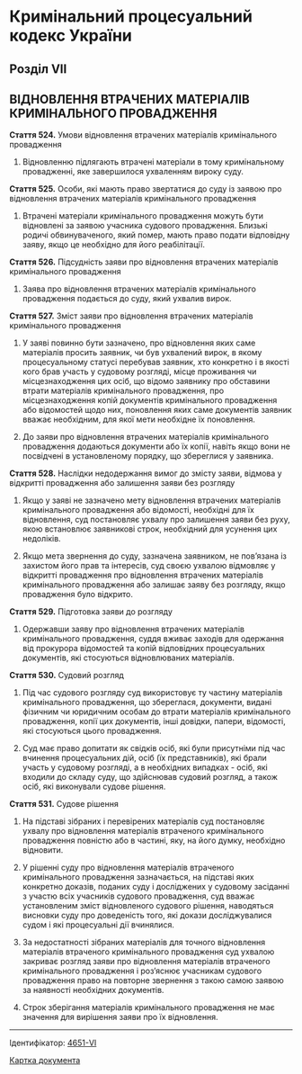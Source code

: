 # Кримінальний процесуальний кодекс України

## Розділ VIІ
## ВІДНОВЛЕННЯ ВТРАЧЕНИХ МАТЕРІАЛІВ КРИМІНАЛЬНОГО ПРОВАДЖЕННЯ

**Стаття 524.** Умови відновлення втрачених матеріалів кримінального провадження

1. Відновленню підлягають втрачені матеріали в тому кримінальному провадженні, яке завершилося ухваленням вироку суду.

**Стаття 525.** Особи, які мають право звертатися до суду із заявою про відновлення втрачених матеріалів кримінального провадження

1. Втрачені матеріали кримінального провадження можуть бути відновлені за заявою учасника судового провадження. Близькі родичі обвинуваченого, який помер, мають право подати відповідну заяву, якщо це необхідно для його реабілітації.

**Стаття 526.** Підсудність заяви про відновлення втрачених матеріалів кримінального провадження

1. Заява про відновлення втрачених матеріалів кримінального провадження подається до суду, який ухвалив вирок.

**Стаття 527.** Зміст заяви про відновлення втрачених матеріалів кримінального провадження

1. У заяві повинно бути зазначено, про відновлення яких саме матеріалів просить заявник, чи був ухвалений вирок, в якому процесуальному статусі перебував заявник, хто конкретно і в якості кого брав участь у судовому розгляді, місце проживання чи місцезнаходження цих осіб, що відомо заявнику про обставини втрати матеріалів кримінального провадження, про місцезнаходження копій документів кримінального провадження або відомостей щодо них, поновлення яких саме документів заявник вважає необхідним, для якої мети необхідне їх поновлення.

2. До заяви про відновлення втрачених матеріалів кримінального провадження додаються документи або їх копії, навіть якщо вони не посвідчені в установленому порядку, що збереглися у заявника.

**Стаття 528.** Наслідки недодержання вимог до змісту заяви, відмова у відкритті провадження або залишення заяви без розгляду

1. Якщо у заяві не зазначено мету відновлення втрачених матеріалів кримінального провадження або відомості, необхідні для їх відновлення, суд постановляє ухвалу про залишення заяви без руху, якою встановлює заявникові строк, необхідний для усунення цих недоліків.

2. Якщо мета звернення до суду, зазначена заявником, не пов’язана із захистом його прав та інтересів, суд своєю ухвалою відмовляє у відкритті провадження про відновлення втрачених матеріалів кримінального провадження або залишає заяву без розгляду, якщо провадження було відкрито.

**Стаття 529.** Підготовка заяви до розгляду

1. Одержавши заяву про відновлення втрачених матеріалів кримінального провадження, суддя вживає заходів для одержання від прокурора відомостей та копій відповідних процесуальних документів, які стосуються відновлюваних матеріалів.

**Стаття 530.** Судовий розгляд

1. Під час судового розгляду суд використовує ту частину матеріалів кримінального провадження, що збереглася, документи, видані фізичним чи юридичним особам до втрати матеріалів кримінального провадження, копії цих документів, інші довідки, папери, відомості, які стосуються цього провадження.

2. Суд має право допитати як свідків осіб, які були присутніми під час вчинення процесуальних дій, осіб (їх представників), які брали участь у судовому розгляді, а в необхідних випадках - осіб, які входили до складу суду, що здійснював судовий розгляд, а також осіб, які виконували судове рішення.

**Стаття 531.** Судове рішення

1. На підставі зібраних і перевірених матеріалів суд постановляє ухвалу про відновлення матеріалів втраченого кримінального провадження повністю або в частині, яку, на його думку, необхідно відновити.

2. У рішенні суду про відновлення матеріалів втраченого кримінального провадження зазначається, на підставі яких конкретно доказів, поданих суду і досліджених у судовому засіданні з участю всіх учасників судового провадження, суд вважає установленим зміст відновленого судового рішення, наводяться висновки суду про доведеність того, які докази досліджувалися судом і які процесуальні дії вчинялися.

3. За недостатності зібраних матеріалів для точного відновлення матеріалів втраченого кримінального провадження суд ухвалою закриває розгляд заяви про відновлення матеріалів втраченого кримінального провадження і роз’яснює учасникам судового провадження право на повторне звернення з такою самою заявою за наявності необхідних документів.

4. Строк зберігання матеріалів кримінального провадження не має значення для вирішення заяви про їх відновлення.

***

Ідентифікатор: [4651-VI](https://zakon.rada.gov.ua/laws/show/4651-17)

[Картка документа](https://zakon.rada.gov.ua/laws/card/4651-17)
